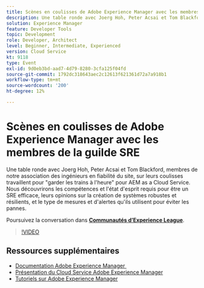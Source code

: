 ```yaml
---
title: Scènes en coulisses de Adobe Experience Manager avec les membres de la guilde SRE
description: Une table ronde avec Joerg Hoh, Peter Acsai et Tom Blackford, membres de notre association des ingénieurs en fiabilité du site, sur leurs coulisses travaillent pour "garder les trains à l'heure" pour AEM as a Cloud Service. Nous découvrirons les compétences et l'état d'esprit requis pour être un SRE efficace, leurs opinions sur la création de systèmes robustes et résilients, et le type de mesures et d'alertes qu'ils utilisent pour éviter les pannes.
solution: Experience Manager
feature: Developer Tools
topic: Development
role: Developer, Architect
level: Beginner, Intermediate, Experienced
version: Cloud Service
kt: 9118
type: Event
exl-id: 9d0eb3bd-aad7-4d79-8280-3cfa125f04fd
source-git-commit: 1792dc318643aec2c12613f621361d72a7a918b1
workflow-type: tm+mt
source-wordcount: '200'
ht-degree: 12%

---
```


# Scènes en coulisses de Adobe Experience Manager avec les membres de la guilde SRE

Une table ronde avec Joerg Hoh, Peter Acsai et Tom Blackford, membres de notre association des ingénieurs en fiabilité du site, sur leurs coulisses travaillent pour &quot;garder les trains à l&#39;heure&quot; pour AEM as a Cloud Service. Nous découvrirons les compétences et l&#39;état d&#39;esprit requis pour être un SRE efficace, leurs opinions sur la création de systèmes robustes et résilients, et le type de mesures et d&#39;alertes qu&#39;ils utilisent pour éviter les pannes.

Poursuivez la conversation dans **[Communautés d’Experience League](https://adobe.ly/2WoCVOU)**.

>[!VIDEO](https://video.tv.adobe.com/v/337527/?quality=12&learn=on&hidetitle=true)

## Ressources supplémentaires

- [Documentation Adobe Experience Manager ](https://experienceleague.adobe.com/docs/experience-manager-cloud-service.html?lang=fr)
- [Présentation du Cloud Service Adobe Experience Manager](https://experienceleague.adobe.com/docs/experience-manager-cloud-service/overview/home.html?lang=fr)
- [Tutoriels sur Adobe Experience Manager](https://experienceleague.adobe.com/docs/experience-manager-tutorials.html?lang=fr)
